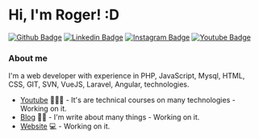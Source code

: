 <!-- ![Roger Carvalho](https://raw.githubusercontent.com/RogerFernandoBR/RogerFernandoBR/master/assets/header.png) -->
# Hi, I'm Roger! :D

[![Github Badge](https://img.shields.io/badge/-Github-000?style=flat-square&logo=Github&logoColor=white&link=https://github.com/RogerFernandoBR)](https://github.com/RogerFernandoBR)
[![Linkedin Badge](https://img.shields.io/badge/-LinkedIn-blue?style=flat-square&logo=Linkedin&logoColor=white&link=https://www.linkedin.com/in/rogerfernandocarvalho/)](https://www.linkedin.com/in/rogerfernandocarvalho/)
[![Instagram Badge](https://img.shields.io/badge/-Instagram-ed4956?style=flat-square&labelColor=1ca0f1&logo=instagram&logoColor=white&link=https://Instagram.com/rogerfernandocarvalho)](https://www.instagram.com/rogerfernandocarvalho/)
[![Youtube Badge](https://img.shields.io/badge/-YouTube-ff0000?style=flat-square&labelColor=ff0000&logo=youtube&logoColor=white&link=https://www.youtube.com/user/TreinaWeb)](https://www.youtube.com/channel/UCyXaCb2wsbo5G7jm1lA2kVA)

### About me
I'm a web developer with experience in PHP, JavaScript, Mysql, HTML, CSS, GIT, SVN, VueJS, Laravel, Angular, technologies.

- [Youtube](https://www.youtube.com/RogerCarvalhoBR) 👨🏼‍🏫 - It's are technical courses on many technologies - Working on it.
- [Blog](https://www.rogercarvalho.com.br/blog) ✍🏼 - I'm write about many things - Working on it.
- [Website](https://rogercarvalho.com.br/) 💻 - Working on it.